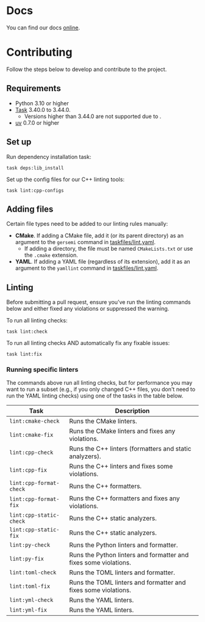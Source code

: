# Docs

You can find our docs [online][spider-docs]. 

# Contributing
Follow the steps below to develop and contribute to the project.

## Requirements
* Python 3.10 or higher
* [Task] 3.40.0 to 3.44.0.
  * Versions higher than 3.44.0 are not supported due to .
* [uv] 0.7.0 or higher

## Set up
Run dependency installation task:
```shell
task deps:lib_install
```

Set up the config files for our C++ linting tools:
```shell
task lint:cpp-configs
```

## Adding files
Certain file types need to be added to our linting rules manually:

* **CMake**. If adding a CMake file, add it (or its parent directory) as an argument to the
  `gersemi` command in [taskfiles/lint.yaml](taskfiles/lint.yaml).
  * If adding a directory, the file must be named `CMakeLists.txt` or use the `.cmake` extension.
* **YAML**. If adding a YAML file (regardless of its extension), add it as an argument to the
  `yamllint` command in [taskfiles/lint.yaml](taskfiles/lint.yaml).

## Linting
Before submitting a pull request, ensure you’ve run the linting commands below and either fixed any
violations or suppressed the warning.

To run all linting checks:
```shell
task lint:check
```

To run all linting checks AND automatically fix any fixable issues:
```shell
task lint:fix
```

### Running specific linters
The commands above run all linting checks, but for performance you may want to run a subset (e.g.,
if you only changed C++ files, you don't need to run the YAML linting checks) using one of the tasks
in the table below.

| Task                    | Description                                                      |
|-------------------------|------------------------------------------------------------------|
| `lint:cmake-check`      | Runs the CMake linters.                                          |
| `lint:cmake-fix`        | Runs the CMake linters and fixes any violations.                 |
| `lint:cpp-check`        | Runs the C++ linters (formatters and static analyzers).          |
| `lint:cpp-fix`          | Runs the C++ linters and fixes some violations.                  |
| `lint:cpp-format-check` | Runs the C++ formatters.                                         |
| `lint:cpp-format-fix`   | Runs the C++ formatters and fixes any violations.                |
| `lint:cpp-static-check` | Runs the C++ static analyzers.                                   |
| `lint:cpp-static-fix`   | Runs the C++ static analyzers.                                   |
| `lint:py-check`         | Runs the Python linters and formatter.                           |
| `lint:py-fix`           | Runs the Python linters and formatter and fixes some violations. |
| `lint:toml-check`       | Runs the TOML linters and formatter.                             |
| `lint:toml-fix`         | Runs the TOML linters and formatter and fixes some violations.   |
| `lint:yml-check`        | Runs the YAML linters.                                           |
| `lint:yml-fix`          | Runs the YAML linters.                                           |

[spider-docs]: https://docs.yscope.com/spider/main/
[Task]: https://taskfile.dev
[uv]: https://docs.astral.sh/uv/